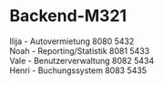 # Backend-M321

Ilija - Autovermietung 8080 5432 <br>
Noah  - Reporting/Statistik 8081 5433 <br>
Vale  - Benutzerverwaltung 8082 5434 <br>
Henri - Buchungssystem 8083 5435 <br>
